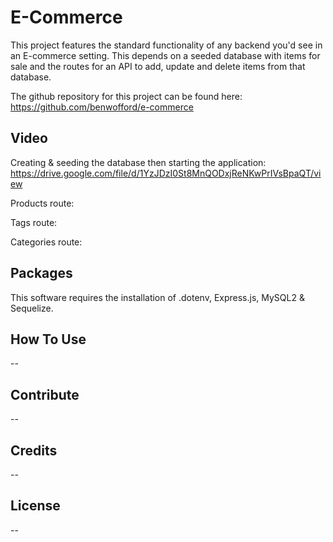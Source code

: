 # E-Commerce

This project features the standard functionality of any backend you'd see in an E-commerce setting. This depends on a seeded database with items for sale and the routes for an API to add, update and delete items from that database.

The github repository for this project can be found here: https://github.com/benwofford/e-commerce

## Video

Creating & seeding the database then starting the application: https://drive.google.com/file/d/1YzJDzI0St8MnQODxjReNKwPrIVsBpaQT/view

Products route:

Tags route:

Categories route:

## Packages

This software requires the installation of .dotenv, Express.js, MySQL2 & Sequelize.

## How To Use

--

## Contribute

--

## Credits

--

## License

--
